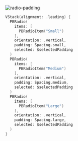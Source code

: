 ![radio-padding](https://github.com/powerhome/playbook/assets/92755007/5cb123fb-791b-43f7-a57e-336f93c1bb3a)

```swift
VStack(alignment: .leading) {
  PBRadio(
    items: [
      PBRadioItem("Small")
    ],
    orientation: .vertical,
    padding: Spacing.small,
    selected: $selectedPadding
  )
  PBRadio(
    items: [
      PBRadioItem("Medium")
    ],
    orientation: .vertical,
    padding: Spacing.medium,
    selected: $selectedPadding
  )
  PBRadio(
    items: [
      PBRadioItem("Large")
    ],
    orientation: .vertical,
    padding: Spacing.large,
    selected: $selectedPadding
  )
}

```
